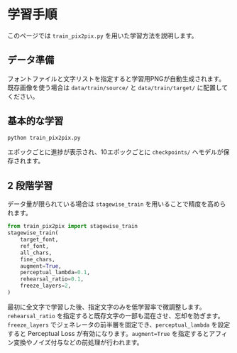 # 学習手順

このページでは `train_pix2pix.py` を用いた学習方法を説明します。

## データ準備

フォントファイルと文字リストを指定すると学習用PNGが自動生成されます。既存画像を使う場合は `data/train/source/` と `data/train/target/` に配置してください。

## 基本的な学習

```bash
python train_pix2pix.py
```

エポックごとに進捗が表示され、10エポックごとに `checkpoints/` へモデルが保存されます。

## 2 段階学習

データ量が限られている場合は `stagewise_train` を用いることで精度を高められます。

```python
from train_pix2pix import stagewise_train
stagewise_train(
    target_font,
    ref_font,
    all_chars,
    fine_chars,
    augment=True,
    perceptual_lambda=0.1,
    rehearsal_ratio=0.1,
    freeze_layers=2,
)
```

最初に全文字で学習した後、指定文字のみを低学習率で微調整します。`rehearsal_ratio` を指定すると既存文字の一部も混在させ、忘却を防ぎます。`freeze_layers` でジェネレータの前半層を固定でき、`perceptual_lambda` を設定すると Perceptual Loss が有効になります。`augment=True` を指定するとアフィン変換やノイズ付与などの前処理が行われます。

